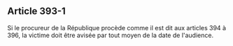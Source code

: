Article 393-1
----
Si le procureur de la République procède comme il est dit aux articles 394 à
396, la victime doit être avisée par tout moyen de la date de l'audience.
